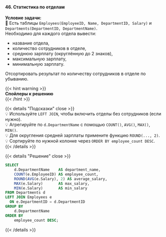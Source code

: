#### 46. Статистика по отделам

**Условие задачи:**  
📌 Есть таблицы `Employees(EmployeeID, Name, DepartmentID, Salary)` и `Departments(DepartmentID, DepartmentName)`.  
Необходимо для каждого отдела вывести:
- название отдела,
- количество сотрудников в отделе,
- среднюю зарплату (округлённую до 2 знаков),
- максимальную зарплату,
- минимальную зарплату.

Отсортировать результат по количеству сотрудников в отделе по убыванию.

{{< hint warning >}}  
**Спойлеры к решению**  
{{< /hint >}}

{{< details "Подсказки" close >}}  
💡 Используйте `LEFT JOIN`, чтобы включить отделы без сотрудников (если нужно).  
💡 Агрегируйте по `d.DepartmentName` с помощью `COUNT()`, `AVG()`, `MAX()`, `MIN()`.  
💡 Для округления средней зарплаты примените функцию `ROUND(..., 2)`.  
💡 Сортируйте по нужной колонке через `ORDER BY employee_count DESC`.  
{{< /details >}}

{{< details "Решение" close >}}
```sql
SELECT
    d.DepartmentName    AS department_name,
    COUNT(e.EmployeeID) AS employee_count,
    ROUND(AVG(e.Salary), 2) AS average_salary,
    MAX(e.Salary)       AS max_salary,
    MIN(e.Salary)       AS min_salary
FROM Departments d
LEFT JOIN Employees e
  ON e.DepartmentID = d.DepartmentID
GROUP BY
    d.DepartmentName
ORDER BY
    employee_count DESC;
````

{{< /details >}}